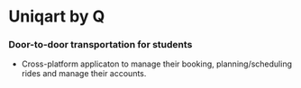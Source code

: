 # Uniqart by Q

### Door-to-door transportation for students

- Cross-platform applicaton to manage their booking, planning/scheduling rides and manage their accounts.
